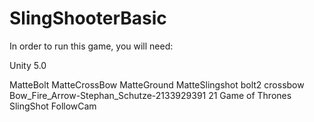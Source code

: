 # SlingShooterBasic
In order to run this game, you will need:

Unity 5.0

MatteBolt
MatteCrossBow
MatteGround
MatteSlingshot
bolt2
crossbow
Bow_Fire_Arrow-Stephan_Schutze-2133929391
21 Game of Thrones
SlingShot
FollowCam
